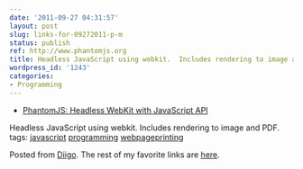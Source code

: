```yaml
---
date: '2011-09-27 04:31:57'
layout: post
slug: links-for-09272011-p-m
status: publish
ref: http://www.phantomjs.org
title: Headless JavaScript using webkit.  Includes rendering to image and PDF.
wordpress_id: '1243'
categories:
- Programming
---
```



  * [PhantomJS: Headless WebKit with JavaScript API](http://www.phantomjs.org)


Headless JavaScript using webkit.  Includes rendering to image and PDF.
 tags:                      [javascript](http://www.diigo.com/user/eobrain/javascript)            [programming](http://www.diigo.com/user/eobrain/programming)            [webpageprinting](http://www.diigo.com/user/eobrain/webpageprinting)


Posted from [Diigo](http://www.diigo.com). The rest of my favorite links are [here](http://www.diigo.com/user/eobrain).
